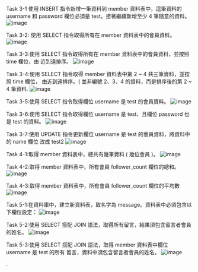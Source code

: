 Task 3-1  使用 INSERT 指令新增一筆資料到 member 資料表中，這筆資料的 username 和
password 欄位必須是 test。接著繼續新增至少 4 筆隨意的資料。
![image](https://blackcatfan.github.io/wehelp-assignments/week5/Task3-1.jpg)

Task 3-2: 使用 SELECT 指令取得所有在 member 資料表中的會員資料。
![image](https://blackcatfan.github.io/wehelp-assignments/week5/TASK3-4_v2fixed.jpg)

Task 3-3:使用 SELECT 指令取得所有在 member 資料表中的會員資料，並按照 time 欄位，由
近到遠排序。
![image](https://blackcatfan.github.io/wehelp-assignments/week5/TASK3-3.jpg)

Task 3-4:使用 SELECT 指令取得 member 資料表中第 2 ~ 4 共三筆資料，並按照 time 欄位，
由近到遠排序。( 並非編號 2、3、4 的資料，而是排序後的第 2 ~ 4 筆資料. 
![image](https://blackcatfan.github.io/wehelp-assignments/week5/TASK3-4.jpg)

Task 3-5:使用 SELECT 指令取得欄位 username 是 test 的會員資料。
![image](https://blackcatfan.github.io/wehelp-assignments/week5/TASK3-5.jpg)

Task 3-6:使用 SELECT 指令取得欄位 username 是 test、且欄位 password 也是 test 的資料。
![image](https://blackcatfan.github.io/wehelp-assignments/week5/TASK3-6.jpg)

Task 3-7:使用 UPDATE 指令更新欄位 username 是 test 的會員資料，將資料中的 name 欄位
改成 test2
![image](https://blackcatfan.github.io/wehelp-assignments/week5/TASK3-7.jpg)

Task 4-1:取得 member 資料表中，總共有幾筆資料 ( 幾位會員 )。
![image](https://blackcatfan.github.io/wehelp-assignments/week5/TASK4-1.jpg)

Task 4-2:取得 member 資料表中，所有會員 follower_count 欄位的總和。
![image](https://blackcatfan.github.io/wehelp-assignments/week5/TASK4-2.jpg)

Task 4-3:取得 member 資料表中，所有會員 follower_count 欄位的平均數
![image](https://blackcatfan.github.io/wehelp-assignments/week5/TASK4-3.jpg)

Task 5-1:在資料庫中，建立新資料表，取名字為 message。資料表中必須包含以下欄位設定：
![image](https://blackcatfan.github.io/wehelp-assignments/week5/TASK5-1.jpg)

Task 5-2:使用 SELECT 搭配 JOIN 語法，取得所有留言，結果須包含留言者會員的姓名。
![image](https://blackcatfan.github.io/wehelp-assignments/week5/TASK5-2.jpg)

Task 5-3:使用 SELECT 搭配 JOIN 語法，取得 member 資料表中欄位 username 是 test 的所有
留言，資料中須包含留言者會員的姓名。
![image](https://blackcatfan.github.io/wehelp-assignments/week5/TASK5-3.jpg)

.
